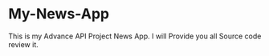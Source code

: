 # My-News-App
 This is my Advance API Project News App. I will Provide you all Source code review it.
